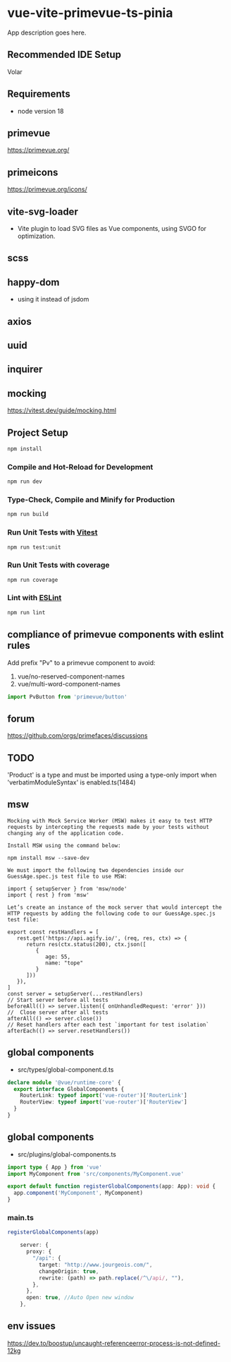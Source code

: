 # vue-vite-primevue-ts-pinia

App description goes here.

## Recommended IDE Setup
Volar

## Requirements
- node version 18

## primevue
https://primevue.org/

## primeicons
https://primevue.org/icons/

## vite-svg-loader
- Vite plugin to load SVG files as Vue components, using SVGO for optimization.

## scss

## happy-dom
- using it instead of jsdom

## axios

## uuid

## inquirer


## mocking
https://vitest.dev/guide/mocking.html


## Project Setup

```sh
npm install
```

### Compile and Hot-Reload for Development

```sh
npm run dev
```

### Type-Check, Compile and Minify for Production

```sh
npm run build
```

### Run Unit Tests with [Vitest](https://vitest.dev/)

```sh
npm run test:unit
```

### Run Unit Tests with coverage

```sh
npm run coverage
```

### Lint with [ESLint](https://eslint.org/)

```sh
npm run lint
```

## compliance of primevue components with eslint rules
Add prefix "Pv" to a primevue component to avoid:
1. vue/no-reserved-component-names
2. vue/multi-word-component-names
```ts
import PvButton from 'primevue/button'
```

## forum
https://github.com/orgs/primefaces/discussions



## TODO
'Product' is a type and must be imported using a type-only import when 'verbatimModuleSyntax' is enabled.ts(1484)


## msw
```text
Mocking with Mock Service Worker (MSW) makes it easy to test HTTP requests by intercepting the requests made by your tests without changing any of the application code.

Install MSW using the command below:

npm install msw --save-dev

We must import the following two dependencies inside our GuessAge.spec.js test file to use MSW:

import { setupServer } from 'msw/node'
import { rest } from 'msw'

Let’s create an instance of the mock server that would intercept the HTTP requests by adding the following code to our GuessAge.spec.js test file:

export const restHandlers = [
   rest.get('https://api.agify.io/', (req, res, ctx) => {
      return res(ctx.status(200), ctx.json([
         {
            age: 55,
            name: "tope"
         }
      ]))
   }),
]
const server = setupServer(...restHandlers)
// Start server before all tests
beforeAll(() => server.listen({ onUnhandledRequest: 'error' }))
//  Close server after all tests
afterAll(() => server.close())
// Reset handlers after each test `important for test isolation`
afterEach(() => server.resetHandlers())
```

## global components
- src/types/global-component.d.ts
```ts
declare module '@vue/runtime-core' {
  export interface GlobalComponents {
    RouterLink: typeof import('vue-router')['RouterLink']
    RouterView: typeof import('vue-router')['RouterView']
  }
}
```

## global components
- src/plugins/global-components.ts
```ts
import type { App } from 'vue'
import MyComponent from 'src/components/MyComponent.vue'

export default function registerGlobalComponents(app: App): void {
  app.component('MyComponent', MyComponent)
}
```
### main.ts
```ts
registerGlobalComponents(app)
```

```ts
    server: {
      proxy: {
        "/api": {
          target: "http://www.jourgeois.com/",
          changeOrigin: true,
          rewrite: (path) => path.replace(/^\/api/, ""),
        },
      },
      open: true, //Auto Open new window
    },
```

## env issues
https://dev.to/boostup/uncaught-referenceerror-process-is-not-defined-12kg